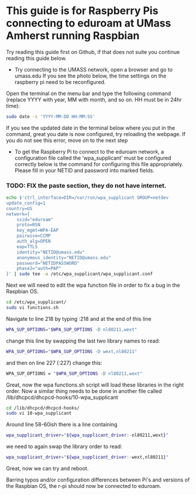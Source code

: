 # This guide is for Raspberry Pis connecting to eduroam at UMass Amherst running Raspbian

Try reading this guide first on Github, if that does not suite you continue reading this guide below.

* Try connecting to the UMASS network, open a browser and go to umass.edu
If you see the photo below, the time settings on the raspberry pi need to be reconfigured.

Open the terminal on the menu bar and type the following command (replace YYYY with year, MM with month, and so on. HH must be in 24hr time):

```bash
sudo date -s 'YYYY-MM-DD HH:MM:SS'
```

If you see the updated date in the terminal below where you put in the command, great you date is now configured, try reloading the webpage.
If you do not see this error, move on to the next step

* To get the Raspberry Pi to connect to the eduroam network, a configuration file called the ‘wpa_supplicant’ must be configured correctly
below is the command for configuring this file appropriately. Please fill in your NETID and password into marked fields.

### TODO: FIX the paste section, they do not have internet. 

```bash
echo $'ctrl_interface=DIR=/var/run/wpa_supplicant GROUP=netdev
update_config=1
country=US
network={
    ssid="eduroam"
    proto=RSN
    key_mgmt=WPA-EAP
    pairwise=CCMP
    auth_alg=OPEN
    eap=TTLS
    identity="NETID@umass.edu"
    anonymous_identity="NETID@umass.edu"
    password="NETIDPASSWORD"
    phase2="auth=PAP"
}' | sudo tee -a /etc/wpa_supplicant/wpa_supplicant.conf
```

Next we will need to edit the wpa function file in order to fix a bug in the Raspbian OS.

```bash
cd /etc/wpa_supplicant/
sudo vi functions.sh
```

Navigate to line 218 by typing :218 and at the end of this line

```bash
WPA_SUP_OPTIONS="$WPA_SUP_OPTIONS -D nl80211,wext"
```

change this line by swapping the last two library names to read:

```bash
WPA_SUP_OPTIONS="$WPA_SUP_OPTIONS -D wext,nl80211"
```

and then on line 227 (:227) change this:

```bash
WPA_SUP_OPTIONS = "$WPA_SUP_OPTIONS -D nl80211,wext"
```

Great, now the wpa functions.sh script will load these libraries in the right order. Now a similar thing needs to be done in another file called /lib/dhcpcd/dhcpcd-hooks/10-wpa_supplicant

```bash
cd /lib/dhcpcd/dhcpcd-hooks/
sudo vi 10-wpa_supplicant
```

Around line 58-60ish there is a line containing

```bash
wpa_supplicant_driver="${wpa_supplicant_driver:-nl80211,wext}"
```

we need to again swap the library order to read:

```bash
wpa_supplicant_driver="${wpa_supplicant_driver:-wext,nl80211}"
```

Great, now we can try and reboot.

Barring typos and/or configuration differences between Pi's and versions of the Raspbian OS, the r-pi should now be connected to eduroam.
